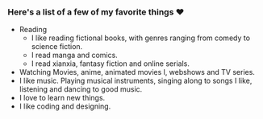### Here's a list of a few of my favorite things :heart:
* Reading
    * I like reading fictional books, with genres ranging from comedy to science fiction.
    * I read manga and comics.
    * I read xianxia, fantasy fiction and online serials.
* Watching Movies, anime, animated movies l, webshows and TV series.
* I like music. Playing musical instruments, singing along to songs I like, listening and dancing to good music.
* I love to learn new things.
* I like coding and designing.



